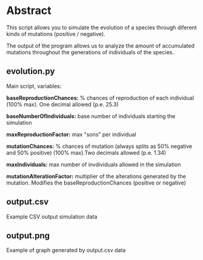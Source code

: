 # Abstract

This script allows you to simulate the evolution of a species through diferent kinds of mutations (positive / negative).

The output of the program allows us to analyze the amount of accumulated mutations throughout the generations of individuals of the species.

## evolution.py

Main script, variables:

**baseReproductionChances:**  % chances of reproduction of each individual (100% max). One decimal allowed (p.e. 25.3)

**baseNumberOfIndividuals:** base number of individuals starting the simulation

**maxReproductionFactor:** max "sons" per individual

**mutationChances:** % chances of mutation (always splits as 50% negative and 50% positive)  (100% max).Two decimals allowed (p.e. 1.34)

**maxIndividuals:** max number of invdividuals allowed in the simulation

**mutationAlterationFactor:** multiplier of the alterations generated by the mutation. Modifies the baseReproductionChances (positive or negative)

## output.csv

Example CSV output simulation data

## output.png

Example of graph generated by output.csv data
